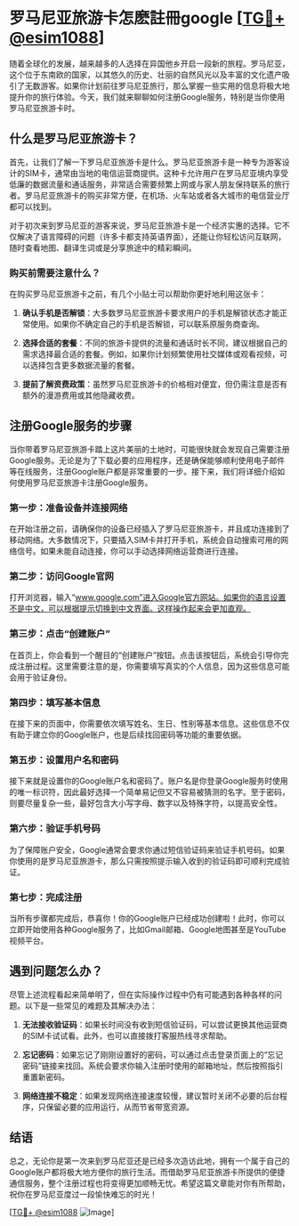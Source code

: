 # 罗马尼亚旅游卡怎麽註冊google [[TG💪+ @esim1088](https://t.me/s/esim1088)]

随着全球化的发展，越来越多的人选择在异国他乡开启一段新的旅程。罗马尼亚，这个位于东南欧的国家，以其悠久的历史、壮丽的自然风光以及丰富的文化遗产吸引了无数游客。如果你计划前往罗马尼亚旅行，那么掌握一些实用的信息将极大地提升你的旅行体验。今天，我们就来聊聊如何注册Google服务，特别是当你使用罗马尼亚旅游卡时。

## 什么是罗马尼亚旅游卡？

首先，让我们了解一下罗马尼亚旅游卡是什么。罗马尼亚旅游卡是一种专为游客设计的SIM卡，通常由当地的电信运营商提供。这种卡允许用户在罗马尼亚境内享受低廉的数据流量和通话服务，非常适合需要频繁上网或与家人朋友保持联系的旅行者。罗马尼亚旅游卡的购买非常方便，在机场、火车站或者各大城市的电信营业厅都可以找到。

对于初次来到罗马尼亚的游客来说，罗马尼亚旅游卡是一个经济实惠的选择。它不仅解决了语言障碍的问题（许多卡都支持英语界面），还能让你轻松访问互联网，随时查看地图、翻译生词或是分享旅途中的精彩瞬间。

### 购买前需要注意什么？

在购买罗马尼亚旅游卡之前，有几个小贴士可以帮助你更好地利用这张卡：

1. **确认手机是否解锁**：大多数罗马尼亚旅游卡要求用户的手机是解锁状态才能正常使用。如果你不确定自己的手机是否解锁，可以联系原服务商查询。
   
2. **选择合适的套餐**：不同的旅游卡提供的流量和通话时长不同，建议根据自己的需求选择最合适的套餐。例如，如果你计划频繁使用社交媒体或观看视频，可以选择包含更多数据流量的套餐。

3. **提前了解资费政策**：虽然罗马尼亚旅游卡的价格相对便宜，但仍需注意是否有额外的漫游费用或其他隐藏收费。

## 注册Google服务的步骤

当你带着罗马尼亚旅游卡踏上这片美丽的土地时，可能很快就会发现自己需要注册Google服务。无论是为了下载必要的应用程序，还是确保能够顺利使用电子邮件等在线服务，注册Google账户都是非常重要的一步。接下来，我们将详细介绍如何使用罗马尼亚旅游卡注册Google服务。

### 第一步：准备设备并连接网络

在开始注册之前，请确保你的设备已经插入了罗马尼亚旅游卡，并且成功连接到了移动网络。大多数情况下，只要插入SIM卡并打开手机，系统会自动搜索可用的网络信号。如果未能自动连接，你可以手动选择网络运营商进行连接。

### 第二步：访问Google官网

打开浏览器，输入“www.google.com”进入Google官方网站。如果你的语言设置不是中文，可以根据提示切换到中文界面。这样操作起来会更加直观。

### 第三步：点击“创建账户”

在首页上，你会看到一个醒目的“创建账户”按钮。点击该按钮后，系统会引导你完成注册过程。这里需要注意的是，你需要填写真实的个人信息，因为这些信息可能会用于验证身份。

### 第四步：填写基本信息

在接下来的页面中，你需要依次填写姓名、生日、性别等基本信息。这些信息不仅有助于建立你的Google账户，也是后续找回密码等功能的重要依据。

### 第五步：设置用户名和密码

接下来就是设置你的Google账户名和密码了。账户名是你登录Google服务时使用的唯一标识符，因此最好选择一个简单易记但又不容易被猜测的名字。至于密码，则要尽量复杂一些，最好包含大小写字母、数字以及特殊字符，以提高安全性。

### 第六步：验证手机号码

为了保障账户安全，Google通常会要求你通过短信验证码来验证手机号码。如果你使用的是罗马尼亚旅游卡，那么只需按照提示输入收到的验证码即可顺利完成验证。

### 第七步：完成注册

当所有步骤都完成后，恭喜你！你的Google账户已经成功创建啦！此时，你可以立即开始使用各种Google服务了，比如Gmail邮箱、Google地图甚至是YouTube视频平台。

## 遇到问题怎么办？

尽管上述流程看起来简单明了，但在实际操作过程中仍有可能遇到各种各样的问题。以下是一些常见的难题及其解决办法：

1. **无法接收验证码**：如果长时间没有收到短信验证码，可以尝试更换其他运营商的SIM卡试试看。此外，也可以直接拨打客服热线寻求帮助。

2. **忘记密码**：如果忘记了刚刚设置好的密码，可以通过点击登录页面上的“忘记密码”链接来找回。系统会要求你输入注册时使用的邮箱地址，然后按照指引重置新密码。

3. **网络连接不稳定**：如果发现网络连接速度较慢，建议暂时关闭不必要的后台程序，只保留必要的应用运行，从而节省带宽资源。

## 结语

总之，无论你是第一次来到罗马尼亚还是已经多次造访此地，拥有一个属于自己的Google账户都将极大地方便你的旅行生活。而借助罗马尼亚旅游卡所提供的便捷通信服务，整个注册过程也将变得更加顺畅无忧。希望这篇文章能对你有所帮助，祝你在罗马尼亚度过一段愉快难忘的时光！

[[TG💪+ @esim1088](https://t.me/s/esim1088) ![Image](https://i.postimg.cc/4NQfJmqS/Snipaste-2025-05-13-00-14-12.png)]